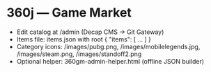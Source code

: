 # 360j — Game Market
- Edit catalog at /admin (Decap CMS → Git Gateway)
- Items file: items.json with root { "items": [ ... ] }
- Category icons: /images/pubg.png, /images/mobilelegends.jpg, /images/steam.png, /images/standoff2.png
- Optional helper: 360gm-admin-helper.html (offline JSON builder)
